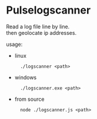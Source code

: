 # Pulselogscanner
Read a log file line by line.  
then geolocate ip addresses.

usage:  
- linux  
  
        ./logscanner <path>
- windows

        ./logscanner.exe <path>

- from source

        node ./logscanner.js <path>